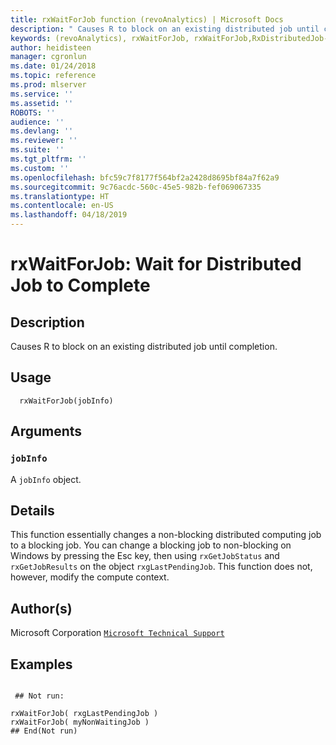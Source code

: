 ```yaml
---
title: rxWaitForJob function (revoAnalytics) | Microsoft Docs
description: " Causes R to block on an existing distributed job until completion. "
keywords: (revoAnalytics), rxWaitForJob, rxWaitForJob,RxDistributedJob-method, rxWaitForJob,RxDistributedSqlServerJob-method, rxWaitForJob,RxDistributedTeradataJob-method, rxWaitForJob,RxDistributedHadoopMRJob-method, rxWaitForJob,ANY-method, IO
author: heidisteen
manager: cgronlun
ms.date: 01/24/2018
ms.topic: reference
ms.prod: mlserver
ms.service: ''
ms.assetid: ''
ROBOTS: ''
audience: ''
ms.devlang: ''
ms.reviewer: ''
ms.suite: ''
ms.tgt_pltfrm: ''
ms.custom: ''
ms.openlocfilehash: bfc59c7f8177f564bf2a2428d8695bf84a7f62a9
ms.sourcegitcommit: 9c76acdc-560c-45e5-982b-fef069067335
ms.translationtype: HT
ms.contentlocale: en-US
ms.lasthandoff: 04/18/2019
---
```

 # <a name="rxwaitforjob--wait-for-distributed-job-to-complete"></a>rxWaitForJob:  Wait for Distributed Job to Complete  
 ## <a name="description"></a>Description

Causes R to block on an existing distributed job until completion.



 ## <a name="usage"></a>Usage

```   
  rxWaitForJob(jobInfo)

```


 ## <a name="arguments"></a>Arguments



 ### `jobInfo`
 A `jobInfo` object. 




 ## <a name="details"></a>Details

This function essentially changes a non-blocking distributed computing job to a blocking job. You can change a blocking job to non-blocking on Windows by pressing the Esc key, then using `rxGetJobStatus` and `rxGetJobResults` on the object `rxgLastPendingJob`. This function does not, however, modify the compute context.


 ## <a name="authors"></a>Author(s)

Microsoft Corporation [`Microsoft Technical Support`](https://go.microsoft.com/fwlink/?LinkID=698556&clcid=0x409)



 ## <a name="examples"></a>Examples

 ```

  ## Not run:

rxWaitForJob( rxgLastPendingJob )
rxWaitForJob( myNonWaitingJob )
 ## End(Not run) 
```


